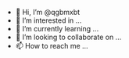 - 👋 Hi, I’m @qgbmxbt
- 👀 I’m interested in ...
- 🌱 I’m currently learning ...
- 💞️ I’m looking to collaborate on ...
- 📫 How to reach me ...

<!---
qgbmxbt/qgbmxbt is a ✨ special ✨ repository because its `README.md` (this file) appears on your GitHub profile.
You can click the Preview link to take a look at your changes.
--->
